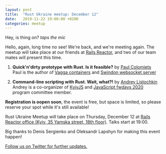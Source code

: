 ```yaml
---
layout: post
title:  "Rust Ukraine meetup: December 12"
date:   2019-11-22 19:00:00 +0200
categories: meetup
---
```

Hey, is thing on? *taps the mic*

Hello, again, long time no see! We're back, and we're meeting again. The meetup will take place at our friends at [Rails Reactor](https://railsreactor.com/), and two of our team mates will present this time.

  1. **Quick'n'dirty prototype with Rust. Is it feasible?** by [Paul Colomiets](https://twitter.com/PaulColomiets)
  <br> Paul is the author of [Vagga containers](https://github.com/tailhook/vagga) and [Swindon websocket server](https://github.com/swindon-rs/swindon)

  2. **Command-line scripting with Rust. Wait, what?!** by [Andrey Listochkin](https://twitter.com/listochkin)
  <br> Andrey is a co-organizer of [KyivJS](http://kyivjs.org) and [JavaScript fwdays 2020](https://fwdays.com/en/event/js-fwdays-2020) program committee member.

**Registration is oopen soon**, the event is free, but space is limited, so please reserve your spot while it's still available!

Rust Ukraine Meetup will take place on Thursday, December 12 at [Rails Reactor office (Kyiv, 35 Yamska street, 18th floor)](https://goo.gl/maps/jYnwbVVVLQpR6wrC7). Talks start at 19:00.

Big thanks to Denis Sergienko and Oleksandr Lapshyn for making this event happen!

[Follow us on Twitter for further updates.](https://twitter.com/RustUkraine)
